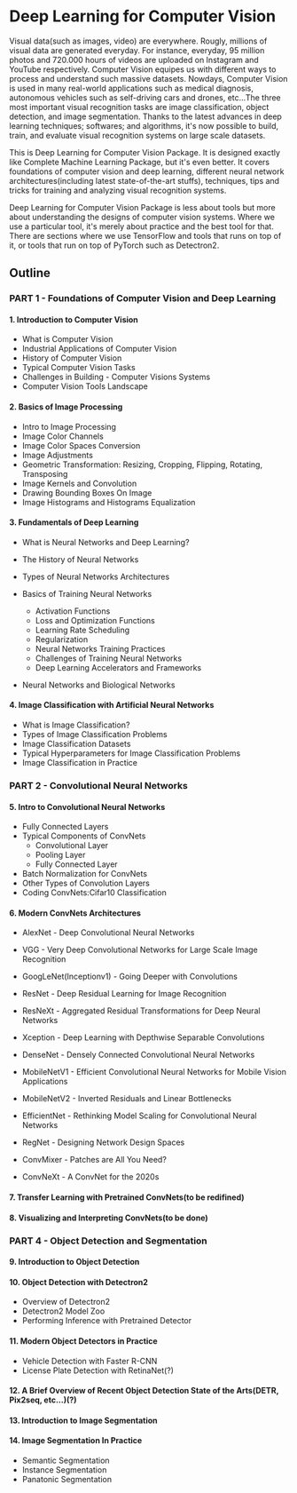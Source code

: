 # Deep Learning for Computer Vision

Visual data(such as images, video) are everywhere. Rougly, millions of visual data are generated everyday. For instance, everyday, 95 million photos and 720.000 hours of videos are uploaded on Instagram and YouTube respectively. Computer Vision equipes us with different ways to process and understand such massive datasets. Nowdays, Computer Vision is used in many real-world applications such as medical diagnosis, autonomous vehicles such as self-driving cars and drones, etc...The three most important visual recognition tasks are image classification, object detection, and image segmentation. Thanks to the latest advances in deep learning techniques; softwares; and algorithms, it's now possible to build, train, and evaluate visual recognition systems on large scale datasets.

This is Deep Learning for Computer Vision Package. It is designed exactly like Complete Machine Learning Package, but it's even better. It covers foundations of computer vision and deep learning, different neural network architectures(including latest state-of-the-art stuffs), techniques, tips and tricks for training and analyzing visual recognition systems.

Deep Learning for Computer Vision Package is less about tools but more about understanding the designs of computer vision systems. Where we use a particular tool, it's merely about practice and the best tool for that. There are sections where we use TensorFlow and tools that runs on top of it, or tools that run on top of PyTorch such as Detectron2.

## Outline

### PART 1 - Foundations of Computer Vision and Deep Learning

#### 1. Introduction to Computer Vision

- What is Computer Vision
- Industrial Applications of Computer Vision
- History of Computer Vision
- Typical Computer Vision Tasks
- Challenges in Building - Computer Visions Systems
- Computer Vision Tools Landscape

#### 2. Basics of Image Processing

* Intro to Image Processing
* Image Color Channels
* Image Color Spaces Conversion
* Image Adjustments
* Geometric Transformation: Resizing, Cropping, Flipping, Rotating, Transposing
* Image Kernels and Convolution
* Drawing Bounding Boxes On Image
* Image Histograms and Histograms Equalization

#### 3. Fundamentals of Deep Learning
* What is Neural Networks and Deep Learning?
* The History of Neural Networks
* Types of Neural Networks Architectures
* Basics of Training Neural Networks
    * Activation Functions
    * Loss and Optimization Functions
    * Learning Rate Scheduling
    * Regularization
    * Neural Networks Training Practices
    * Challenges of Training Neural Networks
    * Deep Learning Accelerators and Frameworks

* Neural Networks and Biological Networks

#### 4. Image Classification with Artificial Neural Networks

* What is Image Classification?
* Types of Image Classification Problems
* Image Classification Datasets
* Typical Hyperparameters for Image Classification Problems
* Image Classification in Practice

### PART 2 - Convolutional Neural Networks

#### 5. Intro to Convolutional Neural Networks

* Fully Connected Layers
* Typical Components of ConvNets
    * Convolutional Layer
    * Pooling Layer
    * Fully Connected Layer
* Batch Normalization for ConvNets
* Other Types of Convolution Layers
* Coding ConvNets:Cifar10 Classification

#### 6. Modern ConvNets Architectures

* AlexNet - Deep Convolutional Neural Networks
  
* VGG - Very Deep Convolutional Networks for Large Scale Image Recognition

* GoogLeNet(Inceptionv1) - Going Deeper with Convolutions

* ResNet - Deep Residual Learning for Image Recognition

* ResNeXt - Aggregated Residual Transformations for Deep Neural Networks

* Xception - Deep Learning with Depthwise Separable Convolutions

* DenseNet - Densely Connected Convolutional Neural Networks

* MobileNetV1 - Efficient Convolutional Neural Networks for Mobile Vision Applications

* MobileNetV2 - Inverted Residuals and Linear Bottlenecks

* EfficientNet - Rethinking Model Scaling for Convolutional Neural Networks

* RegNet - Designing Network Design Spaces

* ConvMixer - Patches are All You Need?

* ConvNeXt - A ConvNet for the 2020s

#### 7. Transfer Learning with Pretrained ConvNets(to be redifined)
#### 8. Visualizing and Interpreting ConvNets(to be done)

### PART 4 - Object Detection and Segmentation

#### 9. Introduction to Object Detection
#### 10. Object Detection with Detectron2
* Overview of Detectron2
* Detectron2 Model Zoo
* Performing Inference with Pretrained Detector
#### 11. Modern Object Detectors in Practice
* Vehicle Detection with Faster R-CNN
* License Plate Detection with RetinaNet(?)
#### 12. A Brief Overview of Recent Object Detection State of the Arts(DETR, Pix2seq, etc...)(?)

#### 13. Introduction to Image Segmentation
#### 14. Image Segmentation In Practice
* Semantic Segmentation
* Instance Segmentation
* Panatonic Segmentation




